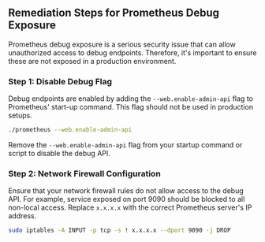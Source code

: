 

## Remediation Steps for Prometheus Debug Exposure
Prometheus debug exposure is a serious security issue that can allow unauthorized access to debug endpoints. Therefore, it's important to ensure these are not exposed in a production environment.

### Step 1: Disable Debug Flag
Debug endpoints are enabled by adding the `--web.enable-admin-api` flag to Prometheus' start-up command. This flag should not be used in production setups.
```bash
./prometheus --web.enable-admin-api
```
Remove the `--web.enable-admin-api` flag from your startup command or script to disable the debug API.

### Step 2: Network Firewall Configuration
Ensure that your network firewall rules do not allow access to the debug API. For example, service exposed on port 9090 should be blocked to all non-local access. Replace `x.x.x.x` with the correct Prometheus server's IP address.
```bash
sudo iptables -A INPUT -p tcp -s ! x.x.x.x --dport 9090 -j DROP
```